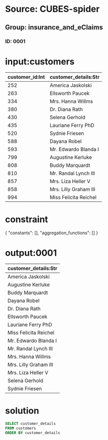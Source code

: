 # Source: CUBES-spider
## Group: insurance_and_eClaims
### ID: 0001

# input:customers

| customer_id:Int | customer_details:Str |
|---|---|
| 252 | America Jaskolski |
| 263 | Ellsworth Paucek |
| 334 | Mrs. Hanna Willms |
| 380 | Dr. Diana Rath |
| 430 | Selena Gerhold |
| 435 | Lauriane Ferry PhD |
| 520 | Sydnie Friesen |
| 588 | Dayana Robel |
| 593 | Mr. Edwardo Blanda I |
| 799 | Augustine Kerluke |
| 808 | Buddy Marquardt |
| 810 | Mr. Randal Lynch III |
| 857 | Mrs. Liza Heller V |
| 858 | Mrs. Lilly Graham III |
| 994 | Miss Felicita Reichel |

# constraint

{
  "constants": [],
  "aggregation_functions": []
}

# output:0001

| customer_details:Str |
|---|
| America Jaskolski |
| Augustine Kerluke |
| Buddy Marquardt |
| Dayana Robel |
| Dr. Diana Rath |
| Ellsworth Paucek |
| Lauriane Ferry PhD |
| Miss Felicita Reichel |
| Mr. Edwardo Blanda I |
| Mr. Randal Lynch III |
| Mrs. Hanna Willms |
| Mrs. Lilly Graham III |
| Mrs. Liza Heller V |
| Selena Gerhold |
| Sydnie Friesen |

# solution

```sql
SELECT customer_details
FROM customers
ORDER BY customer_details
```
